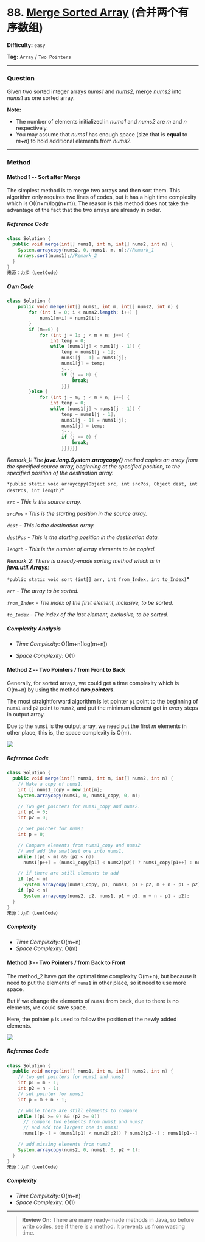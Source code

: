# 88. [Merge Sorted Array][MSA] (合并两个有序数组)

[MSA]: https://leetcode-cn.com/problems/merge-sorted-array/	"Merge Sorted Array"

**Difficulty:** `easy`

**Tag:** `Array` / `Two Pointers`

------

### **Question**

Given two sorted integer arrays *nums1* and *nums2*, merge *nums2* into *nums1* as one sorted array.

**Note:**

- The number of elements initialized in *nums1* and *nums2* are *m* and *n* respectively.
- You may assume that *nums1* has enough space (size that is **equal** to *m+n*) to hold additional elements from *nums2*.

------

### **Method**

#### Method 1 -- Sort after Merge

The simplest method is to merge two arrays and then sort them. This algorithm only requires two lines of codes, but it has a high time complexity which is O((n+m)log(n+m)). The reason is this method does not take the advantage of the fact that the two arrays are already in order.

##### Reference Code

```java
class Solution {
  public void merge(int[] nums1, int m, int[] nums2, int n) {
    System.arraycopy(nums2, 0, nums1, m, n);//Remark_1
    Arrays.sort(nums1);//Remark_2
  }
}
来源：力扣（LeetCode）
```

##### Own Code

```java
class Solution {
    public void merge(int[] nums1, int m, int[] nums2, int n) {
        for (int i = 0; i < nums2.length; i++) {
            nums1[m+i] = nums2[i];
        }
        if (m==0) {
            for (int j = 1; j < m + n; j++) {
                int temp = 0;
                while (nums1[j] < nums1[j - 1]) {
                    temp = nums1[j - 1];
                    nums1[j - 1] = nums1[j];
                    nums1[j] = temp;
                    j--;
                    if (j == 0) {
                        break;
                    }}}
        }else {
            for (int j = m; j < m + n; j++) {
                int temp = 0;
                while (nums1[j] < nums1[j - 1]) {
                    temp = nums1[j - 1];
                    nums1[j - 1] = nums1[j];
                    nums1[j] = temp;
                    j--;
                    if (j == 0) {
                        break;
                    }}}}}}
```

*Remark_1: The **java.lang.System.arraycopy()** method copies an array from the specified source array, beginning at the specified position, to the specified position of the destination array.*

`*public static void arraycopy(Object src, int srcPos, Object dest, int destPos, int length)`*

*`src` - This is the source array.*

*`srcPos` - This is the starting position in the source array.*

*`dest` - This is the destination array.*

*`destPos` - This is the starting position in the destination data.*

*`length` - This is the number of array elements to be copied.*

*Remark_2: There is a ready-made sorting method which is in **java.util.Arrays**:*

`*public static void sort (int[] arr, int from_Index, int to_Index)`*

*`arr` - The array to be sorted.*

*`from_Index` - The index of the first element, inclusive, to be sorted.*

*`to_Index` - The index of the last element, exclusive, to be sorted.*

##### Complexity Analysis

- *Time Complexity*: O((m+n)log(m+n))

- *Space Complexity*: O(1)

#### Method 2 -- Two Pointers / from Front to Back

Generally, for sorted arrays, we could get a time complexity which is O(m+n) by using the method ***two pointers***.

The most straightforward algorithm is let pointer `p1` point to the beginning of `nums1` and `p2` point to `nums2`, and put the minimum element got in every steps in output array.

Due to the `nums1` is the output array, we need put the first *m* elements in other place, this is, the space complexity is O(m).

![](https://pic.leetcode-cn.com/992f95361c37ad06deadb6f14a9970d0184fd47330365400dd1d6f7be239e0ff-image.png)

##### Reference Code

```java
class Solution {
  public void merge(int[] nums1, int m, int[] nums2, int n) {
    // Make a copy of nums1.
    int [] nums1_copy = new int[m];
    System.arraycopy(nums1, 0, nums1_copy, 0, m);

    // Two get pointers for nums1_copy and nums2.
    int p1 = 0;
    int p2 = 0;

    // Set pointer for nums1
    int p = 0;

    // Compare elements from nums1_copy and nums2
    // and add the smallest one into nums1.
    while ((p1 < m) && (p2 < n))
      nums1[p++] = (nums1_copy[p1] < nums2[p2]) ? nums1_copy[p1++] : nums2[p2++];

    // if there are still elements to add
    if (p1 < m)
      System.arraycopy(nums1_copy, p1, nums1, p1 + p2, m + n - p1 - p2);
    if (p2 < n)
      System.arraycopy(nums2, p2, nums1, p1 + p2, m + n - p1 - p2);
  }
}
来源：力扣（LeetCode）
```

##### Complexity

- *Time Complexity:* O(m+n)
- *Space Complexity:* O(m)

#### Method 3 -- Two Pointers / from Back to Front

The method_2 have got the optimal time complexity O(m+n), but because it need to put the elements of `nums1` in other place, so it need to use more space.

But if we change the elements of `nums1` from back, due to there is no elements, we could save space.

Here, the pointer `p` is used to follow the position of the newly added elements.

![](https://pic.leetcode-cn.com/358c5531639dff237d3a5b7d51d101f652d6409ff6a24f4ca601a277a4b859c5-image.png)

##### Reference Code

```java
class Solution {
  public void merge(int[] nums1, int m, int[] nums2, int n) {
    // two get pointers for nums1 and nums2
    int p1 = m - 1;
    int p2 = n - 1;
    // set pointer for nums1
    int p = m + n - 1;

    // while there are still elements to compare
    while ((p1 >= 0) && (p2 >= 0))
      // compare two elements from nums1 and nums2 
      // and add the largest one in nums1 
      nums1[p--] = (nums1[p1] < nums2[p2]) ? nums2[p2--] : nums1[p1--];

    // add missing elements from nums2
    System.arraycopy(nums2, 0, nums1, 0, p2 + 1);
  }
}
来源：力扣（LeetCode）
```

##### Complexity

- *Time Complexity:* O(m+n)
- *Space Complexity:* O(1)

------

> **Review On:** There are many ready-made methods in Java, so before write codes, see if there is a method. It prevents us from wasting time.  